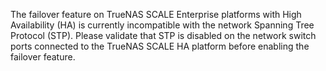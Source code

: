&NewLine;

The failover feature on TrueNAS SCALE Enterprise platforms with High Availability (HA) is currently incompatible with the network Spanning Tree Protocol (STP).
  Please validate that STP is disabled on the network switch ports connected to the TrueNAS SCALE HA platform before enabling the failover feature.

